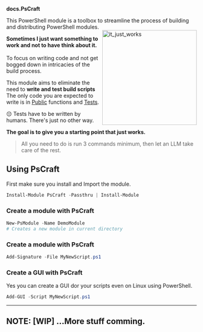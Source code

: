 **docs.PsCraft**

<p>
This PowerShell module is a toolbox to streamline the process of building and distributing PowerShell modules.
</br>
<img align="right" src="https://github.com/user-attachments/assets/92fc736a-118e-45cd-8b9f-0df83d1309f8" width="250" height="250" alt="it_just_works" />
<div align="left">
<b>
  Sometimes I just want something to work and not to have think about it.
</b>
</br>
</br>
To focus on writing code and not get bogged down in intricacies of
the build process.

<p>

<p>
This module aims to eliminate the need to <b>write and test build scripts</b>
The only code you are expected to write is in <a href="/Public/">Public</a> functions and <a href="Tests">Tests</a>.

😔 Tests have to be written by humans. There's just no other way.

</p>
</div>

**The goal is to give you a starting point that just works.**

> All you need to do is run 3 commands minimum, then let an LLM take care of the
> rest.

## **Using** PsCraft

First make sure you install and Import the module.

```PowerShell
Install-Module PsCraft -Passthru | Install-Module
```

### **Create a module with** PsCraft

```PowerShell
New-PsModule -Name DemoModule
# Creates a new module in current directory
```

### **Create a module with** PsCraft

```PowerShell
Add-Signature -File MyNewScript.ps1
```

### **Create a GUI with** PsCraft

Yes you can create a GUI dor your scripts even on Linux using PowerShell.

```PowerShell
Add-GUI -Script MyNewScript.ps1
```

---

## NOTE: [WIP] ...More stuff comming.

<!--
remove x0B

 ls -File -Recurse -Force | ForEach-Object { &sed 's/\x0B//g' $_.FullName > $([IO.Path::Combine($_.Directory.FullName, $_.Name.Replace($_.BaseName, ($_.BaseName + "_clean_")))) };

(ls -File -Recurse -Force).Where({ !$_.BaseName.contains("_clean_") }).ForEach({ Remove-Item $_ -Verbose });

(ls -File -Recurse -Force).ForEach({ Rename-Item $_.FullName -NewName $_.Name.Replace("_clean_", "") -Verbose })
 -->
